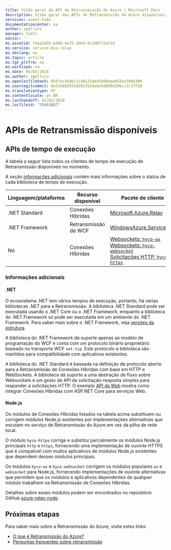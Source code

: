 ```yaml
---
title: Visão geral da API de Retransmissão do Azure | Microsoft Docs
description: Visão geral das APIs de Retransmissão do Azure disponíveis
services: event-hubs
documentationcenter: na
author: spelluru
manager: timlt
editor: ''
ms.assetid: fdaa1d2b-bd80-4e75-abb9-0c3d0773af2d
ms.service: service-bus-relay
ms.devlang: na
ms.topic: article
ms.tgt_pltfrm: na
ms.workload: na
ms.date: 05/02/2018
ms.author: spelluru
ms.openlocfilehash: 05d7ac56d6c1c48125eb458d0eee852ba396b300
ms.sourcegitcommit: de32e8825542b91f02da9e5d899d29bcc2c37f28
ms.translationtype: HT
ms.contentlocale: pt-BR
ms.lasthandoff: 02/02/2019
ms.locfileid: "55663087"
---
```

# <a name="available-relay-apis"></a>APIs de Retransmissão disponíveis

## <a name="runtime-apis"></a>APIs de tempo de execução

A tabela a seguir lista todos os clientes de tempo de execução de Retransmissão disponíveis no momento.

A seção [informações adicionais](#additional-information) contém mais informações sobre o status de cada biblioteca de tempo de execução.

| Linguagem/plataforma | Recurso disponível | Pacote de cliente | Repositório |
| --- | --- | --- | --- |
| .NET Standard | Conexões Híbridas | [Microsoft.Azure.Relay](https://www.nuget.org/packages/Microsoft.Azure.Relay/) | [GitHub](https://github.com/azure/azure-relay-dotnet) |
| .NET Framework | Retransmissão de WCF | [WindowsAzure.ServiceBus](https://www.nuget.org/packages/WindowsAzure.ServiceBus/) | N/D |
| Nó | Conexões Híbridas | [Websockets: `hyco-ws`](https://www.npmjs.com/package/hyco-ws)<br/>[Websockets: `hyco-websocket`](https://www.npmjs.com/package/hyco-websocket)<br/>[Solicitações HTTP: `hyco-https`](https://www.npmjs.com/package/hyco-https) | [GitHub](https://github.com/Azure/azure-relay-node) |

### <a name="additional-information"></a>Informações adicionais

#### <a name="net"></a>.NET

O ecossistema .NET tem vários tempos de execução, portanto, há várias bibliotecas .NET para a Retransmissão. A biblioteca .NET Standard pode ser executada usando o .NET Core ou o .NET Framework, enquanto a biblioteca do .NET Framework só pode ser executada em um ambiente do .NET Framework. Para saber mais sobre o .NET Framework, veja [versões da estrutura](/dotnet/articles/standard/frameworks).

A biblioteca do .NET Framework dá suporte apenas ao modelo de programação do WCF e conta com um protocolo binário proprietário baseado no transporte WCF `net.tcp`. Este protocolo e biblioteca são mantidos para compatibilidade com aplicativos existentes.

A biblioteca do .NET Standard é baseada na definição de protocolo aberto para a Retransmissão de Conexões Híbridas com base em HTTP e WebSockets. A biblioteca dá suporte a uma abstração de fluxo sobre Websockets e um gesto de API de solicitação-resposta simples para responder a solicitações HTTP. O exemplo [API da Web](https://github.com/Azure/azure-relay-dotnet) mostra como integrar Conexões Híbridas com ASP.NET Core para serviços Web.

#### <a name="nodejs"></a>Node.js

Os módulos de Conexões Híbridas listados na tabela acima substituem ou corrigem módulos Node.js existentes por implementações alternativas que escutam no serviço de Retransmissão do Azure em vez da pilha de rede local.

O módulo `hyco-https` corrige e substitui parcialmente os módulos Node.js principais `http` e `https`, fornecendo uma implementação de ouvinte HTTPS que é compatível com muitos aplicativos de módulos Node.js existentes que dependem desses módulos principais.

Os módulos `hyco-ws` e `hyco-websocket` corrigem os módulos populares `ws` e `websocket` para Node.js, fornecendo implementações de ouvinte alternativas que permitem que os módulos e aplicativos dependentes de qualquer módulo trabalhem na Retransmissão de Conexões Híbridas.

Detalhes sobre esses módulos podem ser encontrados no repositório GitHub [azure-relay-node](https://github.com/Azure/azure-relay-node).

## <a name="next-steps"></a>Próximas etapas

Para saber mais sobre a Retransmissão do Azure, visite estes links:
* [O que é Retransmissão do Azure?](relay-what-is-it.md)
* [Perguntas frequentes sobre retransmissão](relay-faq.md)
